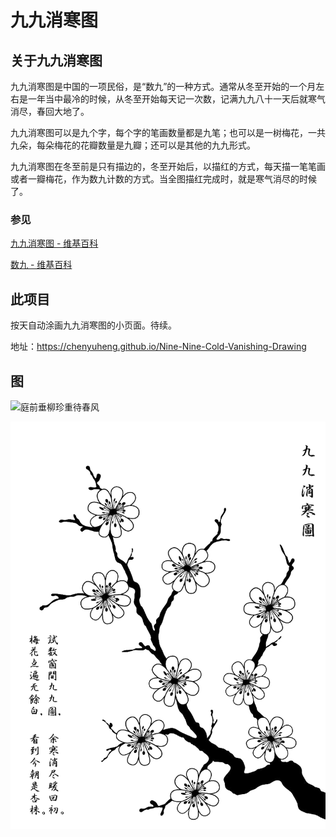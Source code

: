 # 九九消寒图

## 关于九九消寒图

九九消寒图是中国的一项民俗，是“数九”的一种方式。通常从冬至开始的一个月左右是一年当中最冷的时候，从冬至开始每天记一次数，记满九九八十一天后就寒气消尽，春回大地了。

九九消寒图可以是九个字，每个字的笔画数量都是九笔；也可以是一树梅花，一共九朵，每朵梅花的花瓣数量是九瓣；还可以是其他的九九形式。

九九消寒图在冬至前是只有描边的，冬至开始后，以描红的方式，每天描一笔笔画或者一瓣梅花，作为数九计数的方式。当全图描红完成时，就是寒气消尽的时候了。

### 参见

[九九消寒图 - 维基百科](https://zh.wikipedia.org/wiki/%E4%B9%9D%E4%B9%9D%E6%B6%88%E5%AF%92%E5%9B%BE)

[数九 - 维基百科](https://zh.wikipedia.org/wiki/%E6%95%B0%E4%B9%9D)

## 此项目

按天自动涂画九九消寒图的小页面。待续。

地址：https://chenyuheng.github.io/Nine-Nine-Cold-Vanishing-Drawing

## 图

![庭前垂柳珍重待春风](pic\庭前垂柳珍重待春风.png)

![梅花](pic\梅花.png)

